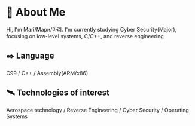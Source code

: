 # 🧭 About Me

Hi, I'm Mari/Мари/마리. I'm currently studying Cyber Security(Major), focusing on low-level systems, C/C++, and reverse engineering

## ✒️ Language

C99 / C++ / Assembly(ARM/x86) 

## 🛰️ Technologies of interest

Aerospace technology / Reverse Engineering / Cyber Security / Operating Systems 
